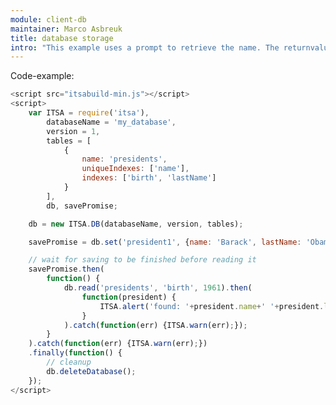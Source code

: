 ```yaml
---
module: client-db
maintainer: Marco Asbreuk
title: database storage
intro: "This example uses a prompt to retrieve the name. The returnvalue is handled by the promise and will be shown by an alert."
---
```


<p class="spaced">Code-example:</p>


```js
<script src="itsabuild-min.js"></script>
<script>
    var ITSA = require('itsa'),
        databaseName = 'my_database',
        version = 1,
        tables = [
            {
                name: 'presidents',
                uniqueIndexes: ['name'],
                indexes: ['birth', 'lastName']
            }
        ],
        db, savePromise;

    db = new ITSA.DB(databaseName, version, tables);

    savePromise = db.set('president1', {name: 'Barack', lastName: 'Obama', 'birth': 1961});

    // wait for saving to be finished before reading it
    savePromise.then(
        function() {
            db.read('presidents', 'birth', 1961).then(
                function(president) {
                    ITSA.alert('found: '+president.name+' '+president.lastName);
                }
            ).catch(function(err) {ITSA.warn(err);});
        }
    ).catch(function(err) {ITSA.warn(err);})
    .finally(function() {
        // cleanup
        db.deleteDatabase();
    });
</script>
```

<script src="../../dist/itsabuild-min.js"></script>
<script>
    var ITSA = require('itsa'),
        databaseName = 'my_database',
        version = 1,
        tables = [
            {
                name: 'presidents',
                uniqueIndexes: ['name'],
                indexes: ['birth', 'lastName']
            }
        ],
        db, savePromise;

    db = new ITSA.DB(databaseName, version, tables);

    savePromise = db.save('presidents', {name: 'Barack', lastName: 'Obama', 'birth': 1961});

    // wait for saving to be finished before reading it
    savePromise.then(
        function() {
            db.read('presidents', 'birth', 1961).then(
                function(president) {
                    ITSA.alert('found: '+president.name+' '+president.lastName);
                }
            ).catch(function(err) {ITSA.warn(err);});
        }
    ).catch(function(err) {ITSA.warn(err);})
    .finally(function() {
        // cleanup
        db.deleteDatabase();
    });

</script>
